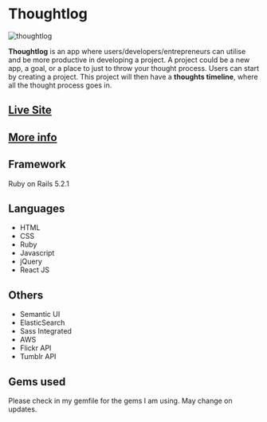 # Thoughtlog

![thoughtlog](https://i.imgur.com/HVBHTYO.png)

**Thoughtlog** is an app where users/developers/entrepreneurs can utilise and be more productive in developing a project. A project could be a new app, a goal, or a place to just to throw your thought process. Users can start by creating a project. This project will then have a **thoughts timeline**, where all the thought process goes in.

## [Live Site](http://thoughtlogger.herokuapp.com)

## [More info](https://aminroslan.com/projects/3)

## Framework
Ruby on Rails 5.2.1

## Languages
- HTML
- CSS
- Ruby
- Javascript
- jQuery
- React JS

## Others
- Semantic UI
- ElasticSearch
- Sass Integrated
- AWS
- Flickr API
- Tumblr API

## Gems used
Please check in my gemfile for the gems I am using. May change on updates.
